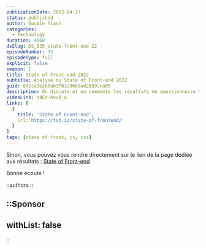 ```yaml
---
publicationDate: 2022-04-27
status: published
author: Double Slash
categories:
  - Technology
duration: 4068
dsSlug: DS_035_state-front-end-22
episodeNumber: 35
episodeType: full
explicit: false
season: 1
title: State of Front-end 2022
subtitle: Analyse du State of Front-end 2022
guid: d7cce3e2e0ab3f01a96bdad2659cea05
description: On discute et on commente les résultats du questionnaire "State of Front-end". Quels sont les Frameworks front les plus utilisés et quels sont les plus détestés ? Les bonnes pratiques des developpeurs front-end. Quel éditeur de code est le plus utilisé ? Vous connaitrez les réponses en écoutant l'épisode.
videoLink: s8Ez-hvx8_o
links: [
  {
    title: 'State of Front-end',
    url:'https://tsh.io/state-of-frontend/'
  }
]
tags: [state of front, js, css]
---
```


Sinon, vous pouvez vous rendre directement sur le lien de la page dédiée aux résultats : [State of Front-end](https://tsh.io/state-of-frontend/)

Bonne écoute !

::authors
::

::Sponsor
---
withList: false
---
::
